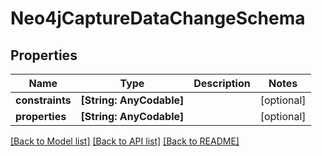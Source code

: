 # Neo4jCaptureDataChangeSchema

## Properties
Name | Type | Description | Notes
------------ | ------------- | ------------- | -------------
**constraints** | **[String: AnyCodable]** |  | [optional] 
**properties** | **[String: AnyCodable]** |  | [optional] 

[[Back to Model list]](../README.md#documentation-for-models) [[Back to API list]](../README.md#documentation-for-api-endpoints) [[Back to README]](../README.md)


